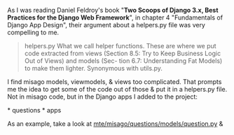 

As I was reading Daniel Feldroy's book "**Two Scoops of Django 3.x, Best Practices for the Django Web Framework**", in chapter 4 "Fundamentals of Django App Design", their argument about a helpers.py file was very compelling to me.  

> helpers.py What we call helper functions. These are where we put code extracted from views (Section 8.5: Try to Keep Business Logic Out of Views) and models (Sec- tion 6.7: Understanding Fat Models) to make them lighter. Synonymous with utils.py.   


<p>I find misago models, viewmodels, & views too complicated. That prompts me the idea to get some of the code out of those & put it in a helpers.py file.  Not in misago code, but in the Django apps I added to the project:</P>   
* questions
* apps   

As an example, take a look at <a href="#">mte/misago/questions/models/question.py<a> &





